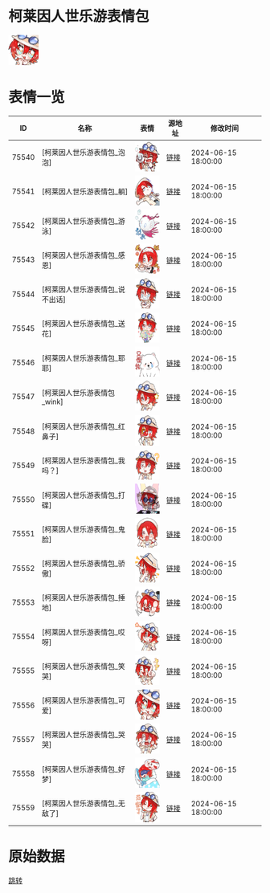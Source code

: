 # 柯莱因人世乐游表情包

<img src="./cover.png" height="60" alt="cover" />

# 表情一览

|ID|名称|表情|源地址|修改时间|
|----|----|----|----|----|
|75540|[柯莱因人世乐游表情包_泡泡]|<img src="./pic/075540_%5B柯莱因人世乐游表情包_泡泡%5D.png" height="60" alt="泡泡"/>|[链接](https://i0.hdslb.com/bfs/garb/11ce5fb46b154d521f72d59474067414e78928f0.png)|2024-06-15 18:00:00|
|75541|[柯莱因人世乐游表情包_躺]|<img src="./pic/075541_%5B柯莱因人世乐游表情包_躺%5D.png" height="60" alt="躺"/>|[链接](https://i0.hdslb.com/bfs/garb/bd0ced340b79df019fb14b6ec0c70310ad089739.png)|2024-06-15 18:00:00|
|75542|[柯莱因人世乐游表情包_游泳]|<img src="./pic/075542_%5B柯莱因人世乐游表情包_游泳%5D.png" height="60" alt="游泳"/>|[链接](https://i0.hdslb.com/bfs/garb/4deb3a92b5d1c9580d08d80f2d9c662087a10d24.png)|2024-06-15 18:00:00|
|75543|[柯莱因人世乐游表情包_感恩]|<img src="./pic/075543_%5B柯莱因人世乐游表情包_感恩%5D.png" height="60" alt="感恩"/>|[链接](https://i0.hdslb.com/bfs/garb/9b8bd1d35db9d859857656e4298550af0443b714.png)|2024-06-15 18:00:00|
|75544|[柯莱因人世乐游表情包_说不出话]|<img src="./pic/075544_%5B柯莱因人世乐游表情包_说不出话%5D.png" height="60" alt="说不出话"/>|[链接](https://i0.hdslb.com/bfs/garb/e6b8a3c86bf4d2382c0b644eb602847b89d3353e.png)|2024-06-15 18:00:00|
|75545|[柯莱因人世乐游表情包_送花]|<img src="./pic/075545_%5B柯莱因人世乐游表情包_送花%5D.png" height="60" alt="送花"/>|[链接](https://i0.hdslb.com/bfs/garb/220257093dd3a61e0977c908f941f487b5ac25a4.png)|2024-06-15 18:00:00|
|75546|[柯莱因人世乐游表情包_耶耶]|<img src="./pic/075546_%5B柯莱因人世乐游表情包_耶耶%5D.png" height="60" alt="耶耶"/>|[链接](https://i0.hdslb.com/bfs/garb/0797e7ade0f5f1cf4535123b827932feca51a4c5.png)|2024-06-15 18:00:00|
|75547|[柯莱因人世乐游表情包_wink]|<img src="./pic/075547_%5B柯莱因人世乐游表情包_wink%5D.png" height="60" alt="wink"/>|[链接](https://i0.hdslb.com/bfs/garb/b1d5180576f1070093a0bfe9f5a1b28a27033da4.png)|2024-06-15 18:00:00|
|75548|[柯莱因人世乐游表情包_红鼻子]|<img src="./pic/075548_%5B柯莱因人世乐游表情包_红鼻子%5D.png" height="60" alt="红鼻子"/>|[链接](https://i0.hdslb.com/bfs/garb/9115bbbc662611aa8df269ee73ad33f619935a71.png)|2024-06-15 18:00:00|
|75549|[柯莱因人世乐游表情包_我吗？]|<img src="./pic/075549_%5B柯莱因人世乐游表情包_我吗？%5D.png" height="60" alt="我吗？"/>|[链接](https://i0.hdslb.com/bfs/garb/b063438ce6003e6fd34eef5060f1ec65495ca578.png)|2024-06-15 18:00:00|
|75550|[柯莱因人世乐游表情包_打碟]|<img src="./pic/075550_%5B柯莱因人世乐游表情包_打碟%5D.png" height="60" alt="打碟"/>|[链接](https://i0.hdslb.com/bfs/garb/a420d9e6abfdee98df0d923fae2978394b308f5e.png)|2024-06-15 18:00:00|
|75551|[柯莱因人世乐游表情包_鬼脸]|<img src="./pic/075551_%5B柯莱因人世乐游表情包_鬼脸%5D.png" height="60" alt="鬼脸"/>|[链接](https://i0.hdslb.com/bfs/garb/1936797e9b9ae55d429f128d9503a53dbb146c5e.png)|2024-06-15 18:00:00|
|75552|[柯莱因人世乐游表情包_骄傲]|<img src="./pic/075552_%5B柯莱因人世乐游表情包_骄傲%5D.png" height="60" alt="骄傲"/>|[链接](https://i0.hdslb.com/bfs/garb/de3ec8d0136f6570b24f38682b2e0386a5a5fe7c.png)|2024-06-15 18:00:00|
|75553|[柯莱因人世乐游表情包_捶地]|<img src="./pic/075553_%5B柯莱因人世乐游表情包_捶地%5D.png" height="60" alt="捶地"/>|[链接](https://i0.hdslb.com/bfs/garb/96fffc7b2d29a8e61380b9f9160b086f2ede7223.png)|2024-06-15 18:00:00|
|75554|[柯莱因人世乐游表情包_哎呀]|<img src="./pic/075554_%5B柯莱因人世乐游表情包_哎呀%5D.png" height="60" alt="哎呀"/>|[链接](https://i0.hdslb.com/bfs/garb/947791a598a08baf8d4112ae36c1555718b921ea.png)|2024-06-15 18:00:00|
|75555|[柯莱因人世乐游表情包_笑哭]|<img src="./pic/075555_%5B柯莱因人世乐游表情包_笑哭%5D.png" height="60" alt="笑哭"/>|[链接](https://i0.hdslb.com/bfs/garb/84b99568c539dba09d1a7536d6eeed6124d0b839.png)|2024-06-15 18:00:00|
|75556|[柯莱因人世乐游表情包_可爱]|<img src="./pic/075556_%5B柯莱因人世乐游表情包_可爱%5D.png" height="60" alt="可爱"/>|[链接](https://i0.hdslb.com/bfs/garb/7212fc702eff710435d9942addc7bcb6f29646d3.png)|2024-06-15 18:00:00|
|75557|[柯莱因人世乐游表情包_哭哭]|<img src="./pic/075557_%5B柯莱因人世乐游表情包_哭哭%5D.png" height="60" alt="哭哭"/>|[链接](https://i0.hdslb.com/bfs/garb/06cd642a74d6599460f999ee2ff335e3f6d962f8.png)|2024-06-15 18:00:00|
|75558|[柯莱因人世乐游表情包_好梦]|<img src="./pic/075558_%5B柯莱因人世乐游表情包_好梦%5D.png" height="60" alt="好梦"/>|[链接](https://i0.hdslb.com/bfs/garb/4dcfe4a710484fa405c2f49b1f2158cb9a0876e1.png)|2024-06-15 18:00:00|
|75559|[柯莱因人世乐游表情包_无敌了]|<img src="./pic/075559_%5B柯莱因人世乐游表情包_无敌了%5D.png" height="60" alt="无敌了"/>|[链接](https://i0.hdslb.com/bfs/garb/048785fb63b53a3ce91ad8c06ce4718c6257090b.png)|2024-06-15 18:00:00|

# 原始数据

[跳转](./raw.json)

